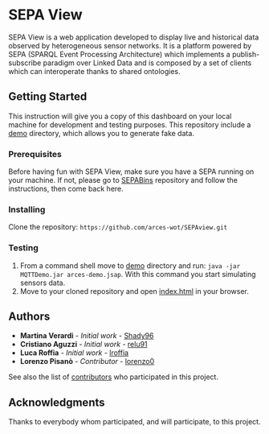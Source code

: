 # SEPA View
SEPA View is a web application developed to display live and historical data observed by heterogeneous sensor networks.
It is a platform powered by SEPA (SPARQL Event Processing Architecture) which implements a publish-subscribe paradigm over Linked Data
and is composed by a set of clients which can interoperate thanks to shared ontologies.

## Getting Started
This instruction will give you a copy of this dashboard on your local machine for development and testing purposes.
This repository include a [demo](https://github.com/arces-wot/SEPAview/tree/master/demo) directory, which allows you to generate fake data.

### Prerequisites
Before having fun with SEPA View, make sure you have a SEPA running on your machine. If not, please go to [SEPABins](https://github.com/arces-wot/SEPABins) repository and follow the instructions, then come back here.

### Installing
Clone the repository: ```https://github.com/arces-wot/SEPAview.git```

### Testing
1) From a command shell move to [demo](https://github.com/arces-wot/SEPAview/tree/master/demo) directory and run: ```java -jar MQTTDemo.jar arces-demo.jsap```. With this command you start simulating sensors data.
2) Move to your cloned repository and open [index.html](https://github.com/arces-wot/SEPAview/blob/master/index.html) in your browser.

## Authors

* **Martina Verardi** - *Initial work* - [Shady96](https://github.com/MartinaVerardi)
* **Cristiano Aguzzi** - *Initial work* - [relu91](https://github.com/relu91)
* **Luca Roffia** - *Initial work* - [lroffia](https://github.com/lroffia)
* **Lorenzo Pisanò** - *Contributor* - [lorenzo0](https://github.com/lorenzo0)

See also the list of [contributors](https://github.com/arces-wot/SEPAview/graphs/contributors) who participated in this project.

## Acknowledgments
Thanks to everybody whom participated, and will participate, to this project.
